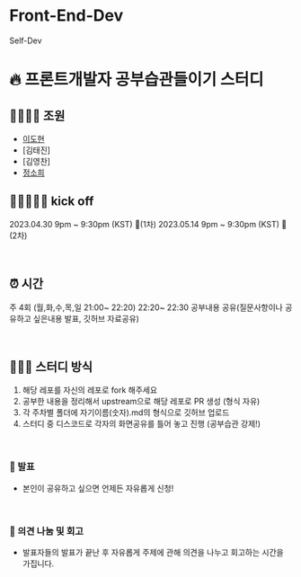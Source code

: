 # Front-End-Dev
Self-Dev

# 🔥 프론트개발자 공부습관들이기 스터디


## 👨‍👩‍👦‍👦 조원

- [이도현](https://github.com/9598dohyun)
- [김태진]
- [김영찬]
- [정소희](https://github.com/Jeongsoheeme)



## 🏃🏽‍♀️🏃‍♂️ kick off

2023.04.30 9pm ~ 9:30pm (KST) 🎄(1차)
2023.05.14 9pm ~ 9:30pm (KST) 🎄(2차)

<br>

## ⏰ 시간

주 4회 (월,화,수,목,일 21:00~ 22:20)
22:20~ 22:30 공부내용 공유(질문사항이나 공유하고 싶은내용 발표, 깃허브 자료공유)

<br>

## 👩🏻‍💻 스터디 방식

1. 해당 레포를 자신의 레포로 fork 해주세요 
2. 공부한 내용을 정리해서 upstream으로 해당 레포로 PR 생성 (형식 자유)
3. 각 주차별 폴더에 자기이름(숫자).md의 형식으로 깃허브 업로드
4. 스터디 중 디스코드로 각자의 화면공유를 틀어 놓고 진행 (공부습관 강제!)

<br>

### 💬 발표

- 본인이 공유하고 싶으면 언제든 자유롭게 신청!

<br>

### 🤔 의견 나눔 및 회고

- 발표자들의 발표가 끝난 후 자유롭게 주제에 관해 의견을 나누고 회고하는 시간을 가집니다.

